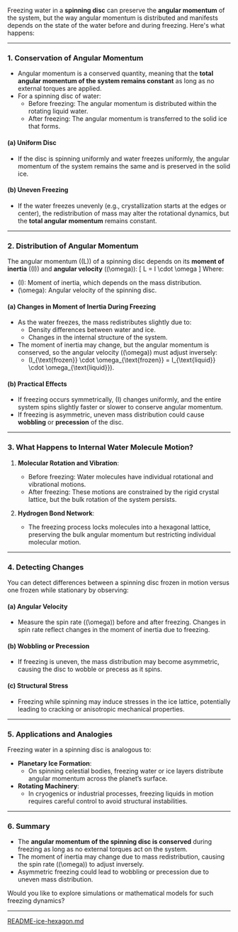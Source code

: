 Freezing water in a **spinning disc** can preserve the **angular momentum** of the system, but the way angular momentum is distributed and manifests depends on the state of the water before and during freezing. Here's what happens:

---

### **1. Conservation of Angular Momentum**
- Angular momentum is a conserved quantity, meaning that the **total angular momentum of the system remains constant** as long as no external torques are applied.
- For a spinning disc of water:
  - Before freezing: The angular momentum is distributed within the rotating liquid water.
  - After freezing: The angular momentum is transferred to the solid ice that forms.

#### **(a) Uniform Disc**
- If the disc is spinning uniformly and water freezes uniformly, the angular momentum of the system remains the same and is preserved in the solid ice.

#### **(b) Uneven Freezing**
- If the water freezes unevenly (e.g., crystallization starts at the edges or center), the redistribution of mass may alter the rotational dynamics, but the **total angular momentum** remains constant.

---

### **2. Distribution of Angular Momentum**
The angular momentum (\(L\)) of a spinning disc depends on its **moment of inertia** (\(I\)) and **angular velocity** (\(\omega\)):
\[
L = I \cdot \omega
\]
Where:
- \(I\): Moment of inertia, which depends on the mass distribution.
- \(\omega\): Angular velocity of the spinning disc.

#### **(a) Changes in Moment of Inertia During Freezing**
- As the water freezes, the mass redistributes slightly due to:
  - Density differences between water and ice.
  - Changes in the internal structure of the system.
- The moment of inertia may change, but the angular momentum is conserved, so the angular velocity (\(\omega\)) must adjust inversely:
  - \(I_{\text{frozen}} \cdot \omega_{\text{frozen}} = I_{\text{liquid}} \cdot \omega_{\text{liquid}}\).

#### **(b) Practical Effects**
- If freezing occurs symmetrically, \(I\) changes uniformly, and the entire system spins slightly faster or slower to conserve angular momentum.
- If freezing is asymmetric, uneven mass distribution could cause **wobbling** or **precession** of the disc.

---

### **3. What Happens to Internal Water Molecule Motion?**
1. **Molecular Rotation and Vibration**:
   - Before freezing: Water molecules have individual rotational and vibrational motions.
   - After freezing: These motions are constrained by the rigid crystal lattice, but the bulk rotation of the system persists.

2. **Hydrogen Bond Network**:
   - The freezing process locks molecules into a hexagonal lattice, preserving the bulk angular momentum but restricting individual molecular motion.

---

### **4. Detecting Changes**
You can detect differences between a spinning disc frozen in motion versus one frozen while stationary by observing:

#### **(a) Angular Velocity**
- Measure the spin rate (\(\omega\)) before and after freezing. Changes in spin rate reflect changes in the moment of inertia due to freezing.

#### **(b) Wobbling or Precession**
- If freezing is uneven, the mass distribution may become asymmetric, causing the disc to wobble or precess as it spins.

#### **(c) Structural Stress**
- Freezing while spinning may induce stresses in the ice lattice, potentially leading to cracking or anisotropic mechanical properties.

---

### **5. Applications and Analogies**
Freezing water in a spinning disc is analogous to:
- **Planetary Ice Formation**:
  - On spinning celestial bodies, freezing water or ice layers distribute angular momentum across the planet’s surface.
- **Rotating Machinery**:
  - In cryogenics or industrial processes, freezing liquids in motion requires careful control to avoid structural instabilities.

---

### **6. Summary**
- The **angular momentum of the spinning disc is conserved** during freezing as long as no external torques act on the system.
- The moment of inertia may change due to mass redistribution, causing the spin rate (\(\omega\)) to adjust inversely.
- Asymmetric freezing could lead to wobbling or precession due to uneven mass distribution.

Would you like to explore simulations or mathematical models for such freezing dynamics?


---

[README-ice-hexagon.md](https://t2m.io/P8zPn8a)
